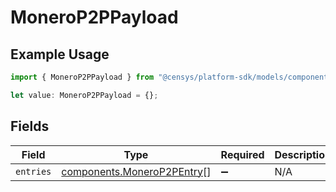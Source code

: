 # MoneroP2PPayload

## Example Usage

```typescript
import { MoneroP2PPayload } from "@censys/platform-sdk/models/components";

let value: MoneroP2PPayload = {};
```

## Fields

| Field                                                                    | Type                                                                     | Required                                                                 | Description                                                              |
| ------------------------------------------------------------------------ | ------------------------------------------------------------------------ | ------------------------------------------------------------------------ | ------------------------------------------------------------------------ |
| `entries`                                                                | [components.MoneroP2PEntry](../../models/components/monerop2pentry.md)[] | :heavy_minus_sign:                                                       | N/A                                                                      |
